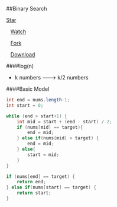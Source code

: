 ##Binary Search


<!-- Place this tag where you want the button to render. -->
<div>
<a class="github-button" href="https://github.com/rwang23/LintCodeBook" data-style="mega" data-count-href="/rwang23/LintCodeBook/stargazers" data-count-api="/repos/rwang23/LintCodeBook#stargazers_count" data-count-aria-label="# stargazers on GitHub" aria-label="Star rwang23/LintCodeBook on GitHub">Star</a>

&nbsp;&nbsp;
<a class="github-button" href="https://github.com/rwang23/LintCodeBook" data-style="mega" data-count-href="/rwang23/LintCodeBook/watchers" data-count-api="/repos/rwang23/LintCodeBook#subscribers_count" data-count-aria-label="# watchers on GitHub" aria-label="Watch rwang23/LintCodeBook on GitHub">Watch</a>

&nbsp;&nbsp;
<a class="github-button" href="https://github.com/rwang23/LintCodeBook/fork" data-style="mega" data-count-href="/rwang23/LintCodeBook/network" data-count-api="/repos/rwang23/LintCodeBook#forks_count" data-count-aria-label="# forks on GitHub" aria-label="Fork rwang23/LintCodeBook on GitHub">Fork</a>

&nbsp;&nbsp;
<a class="github-button" href="https://github.com/rwang23/LintCodeBook/archive/master.zip" data-style="mega" aria-label="Download rwang23/LintCodeBook on GitHub">Download</a>
</div>

####log(n)
- k numbers ---> k/2 numbers

####Basic Model

```java
int end = nums.length-1;
int start = 0;

while (end > start+1) {
    int mid = start + (end - start) / 2;
    if (nums[mid] == target){
        end = mid;
    } else if(nums[mid] > target) {
        end = mid;
    } else{
        start = mid;
    }
}

if (nums[end] == target) {
    return end;
} else if(nums[start] == target) {
    return start;
}

```

<!-- Place this tag right after the last button or just before your close body tag. -->
<script async defer id="github-bjs" src="https://buttons.github.io/buttons.js"></script>
